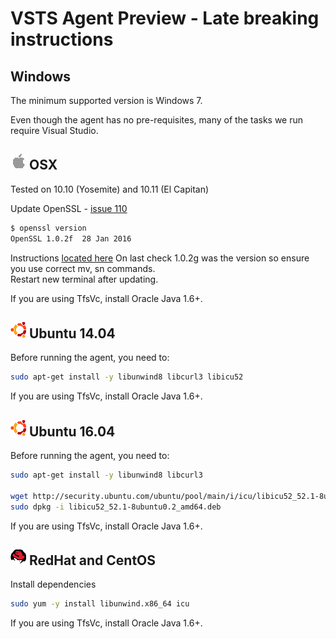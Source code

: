 # VSTS Agent Preview - Late breaking instructions

## Windows

The minimum supported version is Windows 7.

Even though the agent has no pre-requisites, many of the tasks we run require Visual Studio.

## ![osx](../res/apple_med.png) OSX

Tested on 10.10 (Yosemite) and 10.11 (El Capitan)

Update OpenSSL - [issue 110](https://github.com/Microsoft/vsts-agent/issues/110) 

```bash
$ openssl version
OpenSSL 1.0.2f  28 Jan 2016
```

Instructions [located here](http://apple.stackexchange.com/questions/126830/how-to-upgrade-openssl-in-os-x)
On last check 1.0.2g was the version so ensure you use correct mv, sn commands.  
Restart new terminal after updating.

If you are using TfsVc, install Oracle Java 1.6+.

## ![ubuntu](../res/ubuntu_med.png) Ubuntu 14.04

Before running the agent, you need to:

```bash
sudo apt-get install -y libunwind8 libcurl3 libicu52
```
If you are using TfsVc, install Oracle Java 1.6+.

## ![ubuntu](../res/ubuntu_med.png) Ubuntu 16.04

Before running the agent, you need to:

```bash
sudo apt-get install -y libunwind8 libcurl3

wget http://security.ubuntu.com/ubuntu/pool/main/i/icu/libicu52_52.1-8ubuntu0.2_amd64.deb
sudo dpkg -i libicu52_52.1-8ubuntu0.2_amd64.deb
```
If you are using TfsVc, install Oracle Java 1.6+.

## ![redhat](../res/redhat_med.png) RedHat and CentOS

Install dependencies  
```bash
sudo yum -y install libunwind.x86_64 icu
```
If you are using TfsVc, install Oracle Java 1.6+.
